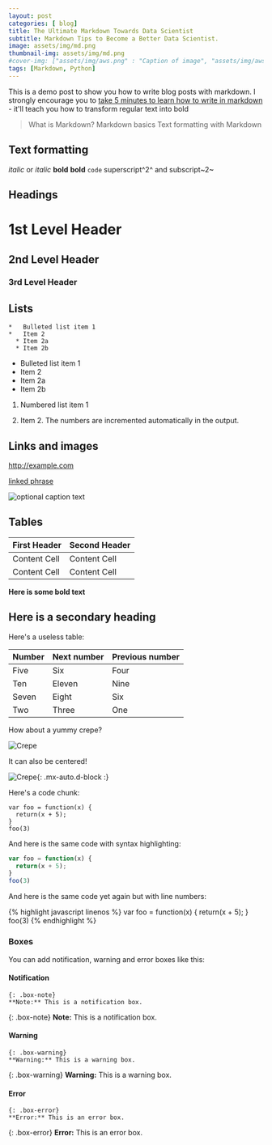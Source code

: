 ```yaml
---
layout: post
categories: [ blog]
title: The Ultimate Markdown Towards Data Scientist
subtitle: Markdown Tips to Become a Better Data Scientist.
image: assets/img/md.png
thumbnail-img: assets/img/md.png
#cover-img: ["assets/img/aws.png" : "Caption of image", "assets/img/aws.png" : "Caption of image"]
tags: [Markdown, Python]
---
```

<style>
r { color: Red }
o { color: Orange }
g { color: Green }
</style>
<!--- -------Introduction-------- --->
This is a demo post to show you how to write blog posts with markdown.  I strongly encourage you to [take 5 minutes to learn how to write in markdown](https://markdowntutorial.com/) - it'll teach you how to transform regular text into bold

>
>What is Markdown?
> Markdown basics
>Text formatting with Markdown

Text formatting 
------------------------------------------------------------

*italic*  or _italic_
**bold**   __bold__
`code`
superscript^2^ and subscript~2~

Headings
------------------------------------------------------------

# 1st Level Header

## 2nd Level Header

### 3rd Level Header

Lists
------------------------------------------------------------
```
*   Bulleted list item 1
*   Item 2
  * Item 2a
  * Item 2b
```

*   Bulleted list item 1
*   Item 2
  * Item 2a
  * Item 2b


1.  Numbered list item 1

1.  Item 2. The numbers are incremented automatically in the output.

Links and images
------------------------------------------------------------

<http://example.com>

[linked phrase](http://example.com)

![optional caption text](path/to/img.png)

Tables 
------------------------------------------------------------

First Header  | Second Header
------------- | -------------
Content Cell  | Content Cell
Content Cell  | Content Cell

**Here is some bold text**

## Here is a secondary heading

Here's a useless table:

| Number | Next number | Previous number |
| :------ |:--- | :--- |
| Five | Six | Four |
| Ten | Eleven | Nine |
| Seven | Eight | Six |
| Two | Three | One |


How about a yummy crepe?

![Crepe](https://s3-media3.fl.yelpcdn.com/bphoto/cQ1Yoa75m2yUFFbY2xwuqw/348s.jpg)

It can also be centered!

![Crepe](https://s3-media3.fl.yelpcdn.com/bphoto/cQ1Yoa75m2yUFFbY2xwuqw/348s.jpg){: .mx-auto.d-block :}

Here's a code chunk:

~~~
var foo = function(x) {
  return(x + 5);
}
foo(3)
~~~

And here is the same code with syntax highlighting:

```javascript
var foo = function(x) {
  return(x + 5);
}
foo(3)
```

And here is the same code yet again but with line numbers:

{% highlight javascript linenos %}
var foo = function(x) {
  return(x + 5);
}
foo(3)
{% endhighlight %}

### Boxes
You can add notification, warning and error boxes like this:

#### Notification

~~~
{: .box-note}
**Note:** This is a notification box.
~~~

{: .box-note}
**Note:** This is a notification box.

#### Warning

~~~
{: .box-warning}
**Warning:** This is a warning box.
~~~

{: .box-warning}
**Warning:** This is a warning box.

#### Error

~~~
{: .box-error}
**Error:** This is an error box.
~~~

{: .box-error}
**Error:** This is an error box.